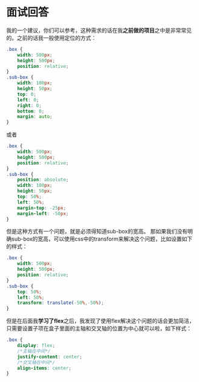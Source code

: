 # 面试回答
我的一个建议，你们可以参考，这种需求的话在我**之前做的项目**之中是非常常见的。之前的话我一般使用定位的方式：
``` css
.box {
    width: 500px;
    height: 500px;
    position: relative;
}
.sub-box {
    width: 100px;
    height: 50px;
    top: 0;
    left: 0;
    right: 0;
    bottom: 0;
    margin: auto;
}
```
或者
``` css
.box {
    width: 500px;
    height: 500px;
    position: relative;
}
.sub-box {
    position: absolute;
    width: 100px;
    height: 50px;
    top: 50%;
    left: 50%;
    margin-top: -25px;
    margin-left: -50px;
}
```
但是这种方式有一个问题，就是必须得知道sub-box的宽高。
那如果我们没有明确sub-box的宽高，可以使用css中的transform来解决这个问题，比如设置如下的样式：
``` css
.box {
    width: 500px;
    height: 500px;
    position: relative;
}
.sub-box {
    top: 50%;
    left: 50%;
    transform: translate(-50%,-50%);
}
```
但是在后面我**学习了flex**之后，我发现了使用flex解决这个问题的话会更加简洁，只需要设置子项在盒子里面的主轴和交叉轴的位置为中心就可以啦，如下样式：
``` css
.box {
    display: flex;
    /*主轴在中间*/
    justify-content: center;
    /*交叉轴在中间*/
    align-items: center;
}  
```